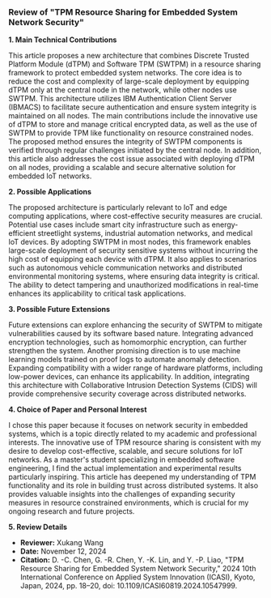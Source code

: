 ### Review of "TPM Resource Sharing for Embedded System Network Security"

**1. Main Technical Contributions**

This article proposes a new architecture that combines Discrete Trusted Platform Module (dTPM) and Software TPM (SWTPM) in a resource sharing framework to protect embedded system networks. The core idea is to reduce the cost and complexity of large-scale deployment by equipping dTPM only at the central node in the network, while other nodes use SWTPM. This architecture utilizes IBM Authentication Client Server (IBMACS) to facilitate secure authentication and ensure system integrity is maintained on all nodes. The main contributions include the innovative use of dTPM to store and manage critical encrypted data, as well as the use of SWTPM to provide TPM like functionality on resource constrained nodes. The proposed method ensures the integrity of SWTPM components is verified through regular challenges initiated by the central node. In addition, this article also addresses the cost issue associated with deploying dTPM on all nodes, providing a scalable and secure alternative solution for embedded IoT networks.

**2. Possible Applications**

The proposed architecture is particularly relevant to IoT and edge computing applications, where cost-effective security measures are crucial. Potential use cases include smart city infrastructure such as energy-efficient streetlight systems, industrial automation networks, and medical IoT devices. By adopting SWTPM in most nodes, this framework enables large-scale deployment of security sensitive systems without incurring the high cost of equipping each device with dTPM. It also applies to scenarios such as autonomous vehicle communication networks and distributed environmental monitoring systems, where ensuring data integrity is critical. The ability to detect tampering and unauthorized modifications in real-time enhances its applicability to critical task applications.

**3. Possible Future Extensions**

Future extensions can explore enhancing the security of SWTPM to mitigate vulnerabilities caused by its software based nature. Integrating advanced encryption technologies, such as homomorphic encryption, can further strengthen the system. Another promising direction is to use machine learning models trained on proof logs to automate anomaly detection. Expanding compatibility with a wider range of hardware platforms, including low-power devices, can enhance its applicability. In addition, integrating this architecture with Collaborative Intrusion Detection Systems (CIDS) will provide comprehensive security coverage across distributed networks.

**4. Choice of Paper and Personal Interest**

I chose this paper because it focuses on network security in embedded systems, which is a topic directly related to my academic and professional interests. The innovative use of TPM resource sharing is consistent with my desire to develop cost-effective, scalable, and secure solutions for IoT networks. As a master's student specializing in embedded software engineering, I find the actual implementation and experimental results particularly inspiring. This article has deepened my understanding of TPM functionality and its role in building trust across distributed systems. It also provides valuable insights into the challenges of expanding security measures in resource constrained environments, which is crucial for my ongoing research and future projects.

**5. Review Details**

- **Reviewer:** Xukang Wang
- **Date:** November 12, 2024
- **Citation:** D. -C. Chen, G. -R. Chen, Y. -K. Lin, and Y. -P. Liao, "TPM Resource Sharing for Embedded System Network Security," 2024 10th International Conference on Applied System Innovation (ICASI), Kyoto, Japan, 2024, pp. 18–20, doi: 10.1109/ICASI60819.2024.10547999.